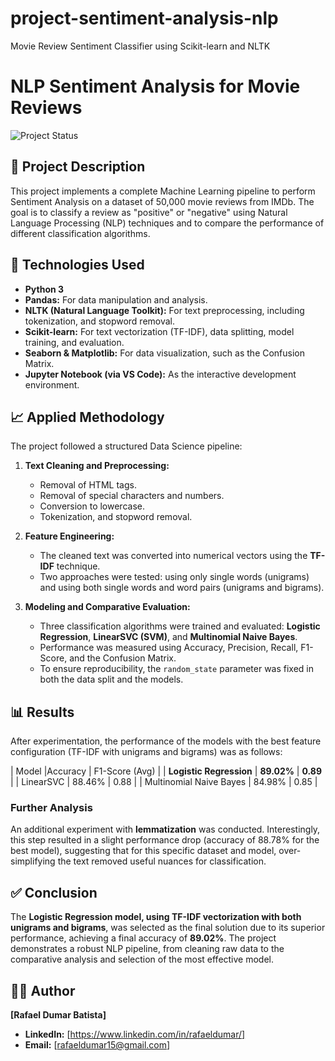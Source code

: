 # project-sentiment-analysis-nlp
Movie Review Sentiment Classifier using Scikit-learn and NLTK

# NLP Sentiment Analysis for Movie Reviews

![Project Status](https://img.shields.io/badge/status-completed-brightgreen)

## 📖 Project Description
This project implements a complete Machine Learning pipeline to perform Sentiment Analysis on a dataset of 50,000 movie reviews from IMDb. The goal is to classify a review as "positive" or "negative" using Natural Language Processing (NLP) techniques and to compare the performance of different classification algorithms.

## 🚀 Technologies Used
- **Python 3**
- **Pandas:** For data manipulation and analysis.
- **NLTK (Natural Language Toolkit):** For text preprocessing, including tokenization, and stopword removal.
- **Scikit-learn:** For text vectorization (TF-IDF), data splitting, model training, and evaluation.
- **Seaborn & Matplotlib:** For data visualization, such as the Confusion Matrix.
- **Jupyter Notebook (via VS Code):** As the interactive development environment.

## 📈 Applied Methodology
The project followed a structured Data Science pipeline:

1.  **Text Cleaning and Preprocessing:**
    * Removal of HTML tags.
    * Removal of special characters and numbers.
    * Conversion to lowercase.
    * Tokenization, and stopword removal.

2.  **Feature Engineering:**
    * The cleaned text was converted into numerical vectors using the **TF-IDF** technique.
    * Two approaches were tested: using only single words (unigrams) and using both single words and word pairs (unigrams and bigrams).

3.  **Modeling and Comparative Evaluation:**
    * Three classification algorithms were trained and evaluated: **Logistic Regression**, **LinearSVC (SVM)**, and **Multinomial Naive Bayes**.
    * Performance was measured using Accuracy, Precision, Recall, F1-Score, and the Confusion Matrix.
    * To ensure reproducibility, the `random_state` parameter was fixed in both the data split and the models.

## 📊 Results
After experimentation, the performance of the models with the best feature configuration (TF-IDF with unigrams and bigrams) was as follows:

| Model |Accuracy | F1-Score (Avg) |
| **Logistic Regression** | **89.02%** | **0.89** |
| LinearSVC | 88.46% | 0.88 |
| Multinomial Naive Bayes | 84.98% | 0.85 |

### Further Analysis
An additional experiment with **lemmatization** was conducted. Interestingly, this step resulted in a slight performance drop (accuracy of 88.78% for the best model), suggesting that for this specific dataset and model, over-simplifying the text removed useful nuances for classification.

## ✅ Conclusion
The **Logistic Regression model, using TF-IDF vectorization with both unigrams and bigrams**, was selected as the final solution due to its superior performance, achieving a final accuracy of **89.02%**. The project demonstrates a robust NLP pipeline, from cleaning raw data to the comparative analysis and selection of the most effective model.

## 👨‍💻 Author

**[Rafael Dumar Batista]**

* **LinkedIn:** [https://www.linkedin.com/in/rafaeldumar/]
* **Email:** [rafaeldumar15@gmail.com]